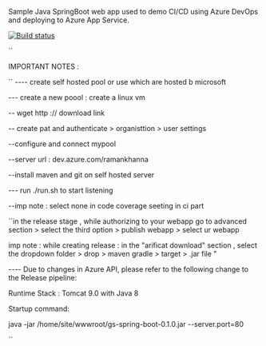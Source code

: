 Sample Java SpringBoot web app used to demo CI/CD using Azure DevOps and deploying to Azure App Service.

[![Build status](https://houssemdellai.visualstudio.com/Java-SpringBoot-WebApp/_apis/build/status/Java-SpringBoot-Maven-CI)](https://houssemdellai.visualstudio.com/Java-SpringBoot-WebApp/_build/latest?definitionId=96)

``

IMPORTANT NOTES :

``
---- create self hosted pool or use which are hosted b microsoft

--- create a new poool : create a linux vm 

-- wget http :// download link

-- create pat and authenticate > organisttion > user settings 

--configure and connect mypool

--server url : dev.azure.com/ramankhanna


--install maven and git on self hosted server

--- run ./run.sh to start listening

--imp note : select none in code coverage seeting in ci part

``in the release stage , while authorizing to your webapp go to advanced section > select the third option > publish webapp > select ur webapp 


imp note : while creating release : in the "arificat download" section , select the dropdown folder > drop > maven gradle > target > .jar file "



---- Due to changes in Azure API, please refer to the following change to the Release pipeline:

Runtime Stack : Tomcat 9.0 with Java 8

Startup command:

java -jar /home/site/wwwroot/gs-spring-boot-0.1.0.jar --server.port=80


``
